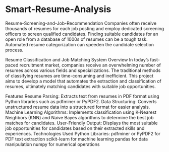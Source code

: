 # Smart-Resume-Analysis
Resume-Screening-and-Job-Recommendation
Companies often receive thousands of resumes for each job posting and employ dedicated screening officers to screen qualified candidates. Finding suitable candidates for an open role from a database of 1000s of resumes can be a tough task. Automated resume categorization can speeden the candidate selection process.

Resume Classification and Job Matching System
Overview
In today’s fast-paced recruitment market, companies receive an overwhelming number of resumes across various fields and specializations. The traditional methods of classifying resumes are time-consuming and inefficient. This project aims to develop a model that automates the extraction and classification of resumes, ultimately matching candidates with suitable job opportunities.

Features
Resume Parsing: Extracts text from resumes in PDF format using Python libraries such as pdfminer or PyPDF2.
Data Structuring: Converts unstructured resume data into a structured format for easier analysis.
Machine Learning Algorithms: Implements classification using K-Nearest Neighbors (KNN) and Naive Bayes algorithms to determine the best job matches for candidates.
User-Friendly Output: Displays the most suitable job opportunities for candidates based on their extracted skills and experiences.
Technologies Used
Python
Libraries:
pdfminer or PyPDF2 for PDF text extraction
scikit-learn for machine learning
pandas for data manipulation
numpy for numerical operations
